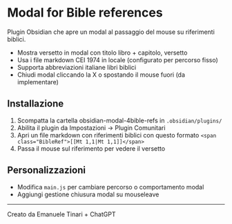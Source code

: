 # Modal for Bible references

Plugin Obsidian che apre un modal al passaggio del mouse su riferimenti biblici.

- Mostra versetto in modal con titolo libro + capitolo, versetto
- Usa i file markdown CEI 1974 in locale (configurato per percorso fisso)
- Supporta abbreviazioni italiane libri biblici
- Chiudi modal cliccando la X o spostando il mouse fuori (da implementare)

## Installazione

1. Scompatta la cartella obsidian-modal-4bible-refs in `.obsidian/plugins/`
2. Abilita il plugin da Impostazioni → Plugin Comunitari
3. Apri un file markdown con riferimenti biblici con questo formato `<span class="BibleRef">[[Mt 1,1|Mt 1,1]]</span>`
4. Passa il mouse sul riferimento per vedere il versetto

## Personalizzazioni

- Modifica `main.js` per cambiare percorso o comportamento modal
- Aggiungi gestione chiusura modal su mouseleave

---

Creato da Emanuele Tinari + ChatGPT
